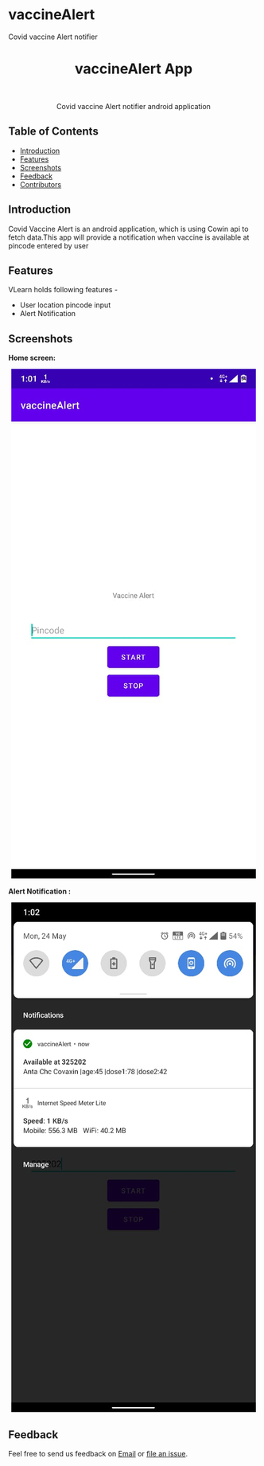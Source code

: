 # vaccineAlert
Covid vaccine Alert notifier

<h1 align="center"> vaccineAlert App </h1> <br>

<p align="center">
  Covid vaccine Alert notifier android application
</p>


## Table of Contents

- [Introduction](#introduction)
- [Features](#features)
- [Screenshots](#screenshots)
- [Feedback](#feedback)
- [Contributors](#contributors)


## Introduction

Covid Vaccine Alert is an android application, which is using Cowin api to fetch data.This app will provide a notification when vaccine is available at pincode entered by user

## Features

VLearn holds following features -

* User location pincode input
* Alert Notification

## Screenshots

<strong> Home screen:</strong> 
<p align="center">
  <img src = "https://github.com/vivek0206/vaccineAlert/blob/master/app/src/main/res/drawable/home.jpeg">
</p>

<strong> Alert Notification :</strong>
<p align="center">
  <img src = "https://github.com/vivek0206/vaccineAlert/blob/master/app/src/main/res/drawable/alert_notification.jpeg">
</p>

## Feedback

Feel free to send us feedback on [Email](mailto:vickytinwal@gmail.com) or [file an issue](https://github.com/vivek0206/vaccineAlert/issues).




